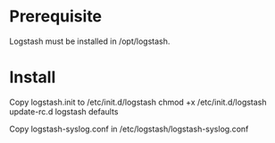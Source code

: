 # Prerequisite

Logstash must be installed in /opt/logstash.

# Install

Copy logstash.init to /etc/init.d/logstash
chmod +x /etc/init.d/logstash
update-rc.d logstash defaults

Copy logstash-syslog.conf in /etc/logstash/logstash-syslog.conf
